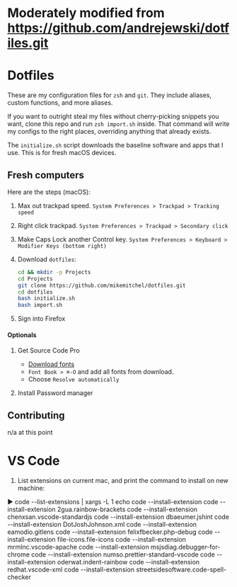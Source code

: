 # Moderately modified from https://github.com/andrejewski/dotfiles.git

# Dotfiles

These are my configuration files for `zsh` and `git`.
They include aliases, custom functions, and more aliases.

If you want to outright steal my files without cherry-picking snippets you want,
clone this repo and run `zsh import.sh` inside. That command will write my
configs to the right places, overriding anything that already exists.

The `initialize.sh` script downloads the baseline software and apps
that I use. This is for fresh macOS devices.

## Fresh computers

Here are the steps (macOS):

1. Max out trackpad speed. `System Preferences > Trackpad > Tracking speed`
1. Right click trackpad. `System Preferences > Trackpad > Secondary click`
1. Make Caps Lock another Control key. `System Preferences > Keyboard > Modifier Keys (bottom right)`
1. Download `dotfiles`:

    ```sh
    cd && mkdir -p Projects
    cd Projects
    git clone https://github.com/mikemitchel/dotfiles.git
    cd dotfiles
    bash initialize.sh
    bash import.sh
    ```

1. Sign into Firefox

#### Optionals

1. Get Source Code Pro
    - [Download fonts](https://github.com/tonsky/FiraCode)
    - `Font Book > ⌘-O` and add all fonts from download.
    - Choose `Resolve automatically`

1. Install Password manager

## Contributing

n/a at this point

# VS Code
1. List extensions on current mac, and print the command to install on new machine:

▶ code --list-extensions | xargs -L 1 echo code --install-extension
code --install-extension 2gua.rainbow-brackets
code --install-extension chenxsan.vscode-standardjs
code --install-extension dbaeumer.jshint
code --install-extension DotJoshJohnson.xml
code --install-extension eamodio.gitlens
code --install-extension felixfbecker.php-debug
code --install-extension file-icons.file-icons
code --install-extension mrmlnc.vscode-apache
code --install-extension msjsdiag.debugger-for-chrome
code --install-extension numso.prettier-standard-vscode
code --install-extension oderwat.indent-rainbow
code --install-extension redhat.vscode-xml
code --install-extension streetsidesoftware.code-spell-checker

